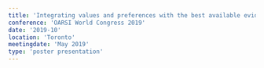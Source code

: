 ```yaml
---
title: 'Integrating values and preferences with the best available evidence: A multi-criteria decision analysis approach'
conference: 'OARSI World Congress 2019'
date: '2019-10'
location: 'Toronto'
meetingdate: 'May 2019'
type: 'poster presentation'
---
```

